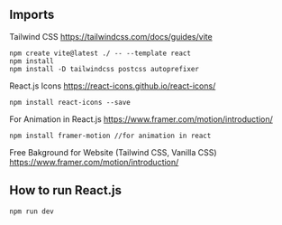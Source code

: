 ## Imports

Tailwind CSS
https://tailwindcss.com/docs/guides/vite
```
npm create vite@latest ./ -- --template react
npm install
npm install -D tailwindcss postcss autoprefixer
```
React.js Icons 
https://react-icons.github.io/react-icons/
```
npm install react-icons --save
```
For Animation in React.js
https://www.framer.com/motion/introduction/
```
npm install framer-motion //for animation in react
```
Free Bakground for Website (Tailwind CSS, Vanilla CSS)
https://www.framer.com/motion/introduction/

## How to run React.js
```
npm run dev
```
